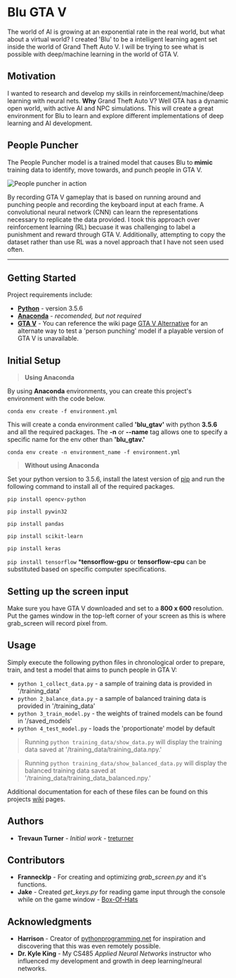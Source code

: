 # Blu GTA V

The world of AI is growing at an exponential rate in the real world, but what about a virtual world? I created 'Blu' to be a intelligent learning agent set inside the world of Grand Theft Auto V. I will be trying to see what is possible with deep/machine learning in the world of GTA V.

## Motivation

I wanted to research and develop my skills in reinforcement/machine/deep learning with neural nets. **Why** Grand Theft Auto V? Well GTA has a dynamic open world, with active AI and NPC simulations. This will create a great environment for Blu to learn and explore different implementations of deep learning and AI development. 

## People Puncher

The People Puncher model is a trained model that causes Blu to **mimic** training data to identify, move towards, and punch people in GTA V.


![People puncher in action](https://github.com/westpoint-neural-networks/final-project-treturner/blob/master/assets/people_puncher.gif)


By recording GTA V gameplay that is based on running around and punching people and recording the keyboard input at each frame. A convolutional neural network (CNN) can learn the representations necessary to replicate the data provided. I took this approach over reinforcement learning (RL) becuase it was challenging to label a punishment and reward through GTA V. Additionally, attempting to copy the dataset rather than use RL was a novel approach that I have not seen used often. 

---

## Getting Started 
Project requirements include:
* **[Python](https://www.python.org/downloads/release/python-356/)** - version 3.5.6
* **[Anaconda](https://www.anaconda.com/products/individual)** - *recomended, but not required*
* **[GTA V](https://store.steampowered.com/app/271590/Grand_Theft_Auto_V/)** - You can reference the wiki page [GTA V Alternative](https://github.com/westpoint-neural-networks/final-project-treturner/wiki/GTA-V-Alternative) for an alternate way to test a 'person punching' model if a playable version of GTA V is unavailable. 


## Initial Setup

> **Using Anaconda**

By using **Anaconda** environments, you can create this project's environment with the code below.
```
conda env create -f environment.yml
```

This will create a conda environment called **'blu_gtav'** with python **3.5.6** and all the required packages. The **-n** or **--name** tag allows one to specify a specific name for the env other than **'blu_gtav.'**
```
conda env create -n environment_name -f environment.yml
```

> **Without using Anaconda**

Set your python version to 3.5.6, install the latest version of [pip](https://pip.pypa.io/en/stable/installing/) and run the following command to install all of the required packages.

`pip install opencv-python`

`pip install pywin32`

`pip install pandas`

`pip install scikit-learn`

`pip install keras`

`pip install tensorflow` ***tensorflow-gpu** or **tensorflow-cpu** can be substituted based on specific computer specifications.

## Setting up the screen input
Make sure you have GTA V downloaded and set to a **800 x 600** resolution. Put the games window in the top-left corner of your screen as this is where grab_screen will record pixel from.

## Usage
Simply execute the following python files in chronological order to prepare, train, and test a model that aims to punch people in GTA V:
* `python 1_collect_data.py` - a sample of training data is provided in '/training_data'
* `python 2_balance_data.py` - a sample of balanced training data is provided in '/training_data'
* `python 3_train_model.py` - the weights of trained models can be found in '/saved_models'
* `python 4_test_model.py` - loads the 'proportionate' model by default

> Running `python training_data/show_data.py` will display the training data saved at '/training_data/training_data.npy.' 

> Running `python training_data/show_balanced_data.py` will display the balanced training data saved at '/training_data/training_data_balanced.npy.' 

Additional documentation for each of these files can be found on this projects [wiki](https://github.com/westpoint-neural-networks/final-project-treturner/wiki) pages.

## Authors
* **Trevaun Turner** - *Initial work* - [treturner](https://github.com/treturner/)

## Contributors
* **Frannecklp** - For creating and optimizing *grab_screen.py* and it's functions.
* **Jake** - Created *get_keys.py* for reading game input through the console while on the game window - [Box-Of-Hats](https://github.com/Box-Of-Hats)

## Acknowledgments
* **Harrison** - Creator of [pythonprogramming.net](https://pythonprogramming.net) for inspiration and discovering that this was even remotely possible.
* **Dr. Kyle King** - My CS485 *Applied Neural Networks* instructor who influenced my development and growth in deep learning/neural networks.

